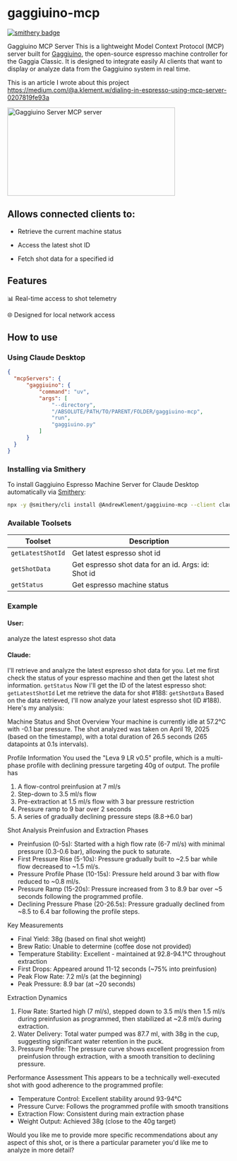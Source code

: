 # gaggiuino-mcp
[![smithery badge](https://smithery.ai/badge/@AndrewKlement/gaggiuino-mcp)](https://smithery.ai/server/@AndrewKlement/gaggiuino-mcp)

Gaggiuino MCP Server
This is a lightweight Model Context Protocol (MCP) server built for [Gaggiuino](https://github.com/Zer0-bit/gaggiuino), the open-source espresso machine controller for the Gaggia Classic. It is designed to integrate easily AI clients that want to display or analyze data from the Gaggiuino system in real time.

This is an article I wrote about this project https://medium.com/@a.klement.w/dialing-in-espresso-using-mcp-server-0207819fe93a

<a href="https://glama.ai/mcp/servers/@AndrewKlement/gaggiuino-mcp">
  <img width="380" height="200" src="https://glama.ai/mcp/servers/@AndrewKlement/gaggiuino-mcp/badge" alt="Gaggiuino Server MCP server" />
</a>

## Allows connected clients to:

- Retrieve the current machine status

- Access the latest shot ID

- Fetch shot data for a specified id 

## Features
📊 Real-time access to shot telemetry

🌐 Designed for local network access

## How to use

### Using Claude Desktop
```json
{
  "mcpServers": {
      "gaggiuino": {
          "command": "uv",
          "args": [
              "--directory",
              "/ABSOLUTE/PATH/TO/PARENT/FOLDER/gaggiuino-mcp",
              "run",
              "gaggiuino.py"
          ]
      }
  }
}
```

### Installing via Smithery

To install Gaggiuino Espresso Machine Server for Claude Desktop automatically via [Smithery](https://smithery.ai/server/@AndrewKlement/gaggiuino-mcp):

```bash
npx -y @smithery/cli install @AndrewKlement/gaggiuino-mcp --client claude
```

### Available Toolsets

| Toolset                 | Description                                                   |
| ----------------------- | ------------------------------------------------------------- |
| `getLatestShotId`       | Get latest espresso shot id                                   |
| `getShotData`           | Get espresso shot data for an id. Args: id: Shot id           |
| `getStatus`             | Get espresso machine status                                   |


### Example
#### User: 
analyze the latest espresso shot data

#### Claude:
I'll retrieve and analyze the latest espresso shot data for you. Let me first check the status of your espresso machine and then get the latest shot information.
`getStatus`
Now I'll get the ID of the latest espresso shot:
`getLatestShotId`
Let me retrieve the data for shot #188:
`getShotData`
Based on the data retrieved, I'll now analyze your latest espresso shot (ID #188). Here's my analysis:

Machine Status and Shot Overview
Your machine is currently idle at 57.2°C with -0.1 bar pressure. The shot analyzed was taken on April 19, 2025 (based on the timestamp), with a total duration of 
26.5 seconds (265 datapoints at 0.1s intervals).

Profile Information
You used the "Leva 9 LR v0.5" profile, which is a multi-phase profile with declining pressure targeting 40g of output. The profile has
1. A flow-control preinfusion at 7 ml/s
2. Step-down to 3.5 ml/s flow
3. Pre-extraction at 1.5 ml/s flow with 3 bar pressure restriction
4. Pressure ramp to 9 bar over 2 seconds
5. A series of gradually declining pressure steps (8.8→6.0 bar)

Shot Analysis
Preinfusion and Extraction Phases
- Preinfusion (0-5s): Started with a high flow rate (6-7 ml/s) with minimal pressure (0.3-0.6 bar), allowing the puck to saturate.
- First Pressure Rise (5-10s): Pressure gradually built to ~2.5 bar while flow decreased to ~1.5 ml/s.
- Pressure Profile Phase (10-15s): Pressure held around 3 bar with flow reduced to ~0.8 ml/s.
- Pressure Ramp (15-20s): Pressure increased from 3 to 8.9 bar over ~5 seconds following the programmed profile.
- Declining Pressure Phase (20-26.5s): Pressure gradually declined from ~8.5 to 6.4 bar following the profile steps.

Key Measurements
- Final Yield: 38g (based on final shot weight)
- Brew Ratio: Unable to determine (coffee dose not provided)
- Temperature Stability: Excellent - maintained at 92.8-94.1°C throughout extraction
- First Drops: Appeared around 11-12 seconds (~75% into preinfusion)
- Peak Flow Rate: 7.2 ml/s (at the beginning)
- Peak Pressure: 8.9 bar (at ~20 seconds)

Extraction Dynamics
1. Flow Rate: Started high (7 ml/s), stepped down to 3.5 ml/s then 1.5 ml/s during preinfusion as programmed, then stabilized at ~2.8 ml/s during extraction.
2. Water Delivery: Total water pumped was 87.7 ml, with 38g in the cup, suggesting significant water retention in the puck.
3. Pressure Profile: The pressure curve shows excellent progression from preinfusion through extraction, with a smooth transition to declining pressure.

Performance Assessment
This appears to be a technically well-executed shot with good adherence to the programmed profile:
- Temperature Control: Excellent stability around 93-94°C
- Pressure Curve: Follows the programmed profile with smooth transitions
- Extraction Flow: Consistent during main extraction phase
- Weight Output: Achieved 38g (close to the 40g target)

Would you like me to provide more specific recommendations about any aspect of this shot, or is there a particular parameter you'd like me to analyze in more detail?
